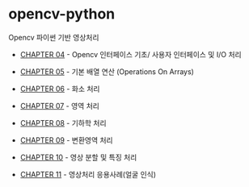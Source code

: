 # opencv-python
Opencv 파이썬 기반 영상처리

* [CHAPTER 04](ch_04_Interface/README.md) - Opencv 인터페이스 기초/ 사용자 인터페이스 및 I/O 처리

* [CHAPTER 05](operationOnArrays/README.md) - 기본 배열 연산 (Operations On Arrays) 

* [CHAPTER 06](pixel/README.md) - 화소 처리

* [CHAPTER 07](domain/README.md) - 영역 처리

* [CHAPTER 08](geometry) - 기하학 처리

* [CHAPTER 09](transform) - 변환영역 처리 

* [CHAPTER 10](Segmentation) - 영상 분할 및 특징 처리

* [CHAPTER 11](face_detection) - 영상처리 응용사례(얼굴 인식)
